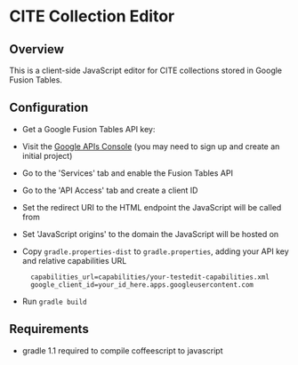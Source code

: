 CITE Collection Editor
======================

Overview
--------

This is a client-side JavaScript editor for CITE collections stored in Google Fusion Tables.

Configuration
-------------

* Get a Google Fusion Tables API key:
* Visit the [Google APIs Console](https://code.google.com/apis/console) (you may need to sign up and create an initial project)
* Go to the 'Services' tab and enable the Fusion Tables API
* Go to the 'API Access' tab and create a client ID
* Set the redirect URI to the HTML endpoint the JavaScript will be called from
* Set 'JavaScript origins' to the domain the JavaScript will be hosted on
* Copy `gradle.properties-dist` to `gradle.properties`, adding your API key and relative capabilities URL

        capabilities_url=capabilities/your-testedit-capabilities.xml
        google_client_id=your_id_here.apps.googleusercontent.com

* Run `gradle build`


## Requirements
- gradle 1.1 required to compile coffeescript to javascript
